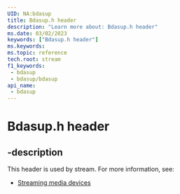```yaml
---
UID: NA:bdasup
title: Bdasup.h header
description: "Learn more about: Bdasup.h header"
ms.date: 03/02/2023
keywords: ["Bdasup.h header"]
ms.keywords: 
ms.topic: reference
tech.root: stream
f1_keywords:
 - bdasup
 - bdasup/bdasup
api_name:
 - bdasup
---
```


# Bdasup.h header

## -description

This header is used by stream. For more information, see:

- [Streaming media devices](../_stream/index.md)

